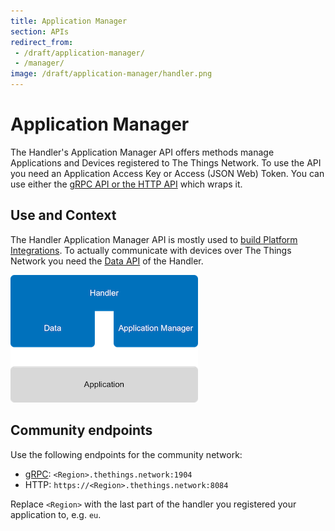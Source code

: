 ```yaml
---
title: Application Manager
section: APIs
redirect_from:
 - /draft/application-manager/
 - /manager/
image: /draft/application-manager/handler.png
---
```


# Application Manager

The Handler's Application Manager API offers methods manage Applications and Devices registered to The Things Network. To use the API you need an Application Access Key or Access (JSON Web) Token. You can use either the [gRPC API or the HTTP API](usage.md#grpc-or-http) which wraps it.

## Use and Context

The Handler Application Manager API is mostly used to [build Platform Integrations](../../platforms/index.md). To actually communicate with devices over The Things Network you need the [Data API](../../applications/mqtt/index.md) of the Handler.

![Handler APIs](handler.png)

## Community endpoints
Use the following endpoints for the community network:

- [gRPC](http://www.grpc.io/): `<Region>.thethings.network:1904`
- HTTP: `https://<Region>.thethings.network:8084`

Replace `<Region>` with the last part of the handler you registered your application to, e.g. `eu`.